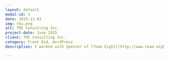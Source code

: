 ```yaml
---
layout: default
modal-id: 1
date: 2015-11-01
img: tmi.png
alt: TMI Consulting Inc.
project-date: June 2015
client: TMI Consulting Inc.
category: Front End, WordPress
description: I worked with Spencer of [Team Eight](http://www.team-eight.com) to create a redesign of the TMI website. I was the lead developer and worked closely (yet remotely) with Spencer to build out the components and put them all together.

---
```

